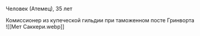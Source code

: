 Человек (Атемец), 35 лет

Комиссионер из купеческой гильдии при таможенном посте Гринворта 
![[Мет Саккери.webp]]

